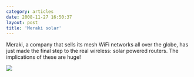 ```yaml
---
category: articles
date: 2008-11-27 16:50:37
layout: post
title: 'Meraki solar'
---
```


<p>Meraki, a company that sells its mesh WiFi networks all over the globe, has just made the final step to the real wireless: solar powered routers. The implications of these are huge!</p>

<p><a href="http://meraki.com/products_services/hardware/solar/"><img  src="https://cdn.joaobordalo.com/images/static/blog/meraki_solar.jpg"></a></p>
